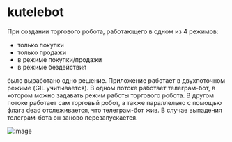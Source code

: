 # kutelebot

При создании торгового робота, работающего в одном из 4 режимов:

- только покупки
- только продажи
- в режиме покупки/продажи
- в режиме бездействия

было выработано одно решение.
Приложение работает в двухпоточном режиме (GIL учитывается).
В одном потоке работает телеграм-бот, в котором можно задавать режим работы торгового робота.
В другом потоке работает сам торговый робот, а также параллельно с помощью флага dead отслеживается, что телеграм-бот жив. В случае выпадения телеграм-бота он заново перезапускается.  

![image](https://github.com/user-attachments/assets/3eb6f975-f047-41b6-a9b0-6515bd063128)


